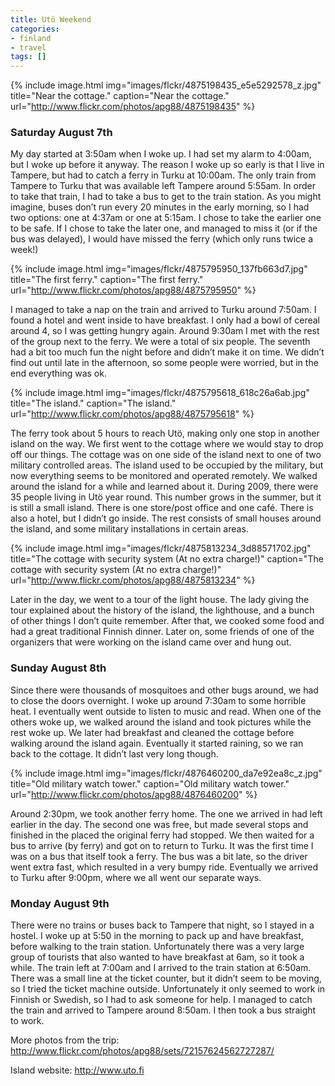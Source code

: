 ```yaml
---
title: Utö Weekend
categories:
- finland
- travel
tags: []
---
```

{% include image.html
            img="images/flckr/4875198435_e5e5292578_z.jpg"
            title="Near the cottage."
            caption="Near the cottage."
            url="http://www.flickr.com/photos/apg88/4875198435" %}

### Saturday August 7th

My day started at 3:50am when I woke up. I had set my alarm to 4:00am, but I woke up before it anyway. The reason I woke up so early is that I live in Tampere, but had to catch a ferry in Turku at 10:00am. The only train from Tampere to Turku that was available left Tampere around 5:55am. In order to take that train, I had to take a bus to get to the train station. As you might imagine, buses don’t run every 20 minutes in the early morning, so I had two options: one at 4:37am or one at 5:15am. I chose to take the earlier one to be safe. If I chose to take the later one, and managed to miss it (or if the bus was delayed), I would have missed the ferry (which only runs twice a week!)

{% include image.html
            img="images/flckr/4875795950_137fb663d7.jpg"
            title="The first ferry."
            caption="The first ferry."
            url="http://www.flickr.com/photos/apg88/4875795950" %}

I managed to take a nap on the train and arrived to Turku around 7:50am. I found a hotel and went inside to have breakfast. I only had a bowl of cereal around 4, so I was getting hungry again. Around 9:30am I met with the rest of the group next to the ferry. We were a total of six people. The seventh had a bit too much fun the night before and didn’t make it on time. We didn’t find out until late in the afternoon, so some people were worried, but in the end everything was ok.

{% include image.html
            img="images/flckr/4875795618_618c26a6ab.jpg"
            title="The island."
            caption="The island."
            url="http://www.flickr.com/photos/apg88/4875795618" %}

The ferry took about 5 hours to reach Utö, making only one stop in another island on the way. We first went to the cottage where we would stay to drop off our things. The cottage was on one side of the island next to one of two military controlled areas. The island used to be occupied by the military, but now everything seems to be monitored and operated remotely. We walked around the island for a while and learned about it. During 2009, there were 35 people living in Utö year round. This number grows in the summer, but it is still a small island. There is one store/post office and one café. There is also a hotel, but I didn’t go inside. The rest consists of small houses around the island, and some military installations in certain areas.

{% include image.html
            img="images/flckr/4875813234_3d88571702.jpg"
            title="The cottage with security system (At no extra charge!)"
            caption="The cottage with security system (At no extra charge!)"
            url="http://www.flickr.com/photos/apg88/4875813234" %}

Later in the day, we went to a tour of the light house. The lady giving the tour explained about the history of the island, the lighthouse, and a bunch of other things I don’t quite remember. After that, we cooked some food and had a great traditional Finnish dinner.  Later on, some friends of one of the organizers that were working on the island came over and hung out.

### Sunday August 8th

Since there were thousands of mosquitoes and other bugs around, we had to close the doors overnight. I woke up around 7:30am to some horrible heat. I eventually went outside to listen to music and read. When one of the others woke up, we walked around the island and took pictures while the rest woke up. We later had breakfast and cleaned the cottage before walking around the island again. Eventually it started raining, so we ran back to the cottage. It didn’t last very long though.

{% include image.html
            img="images/flckr/4876460200_da7e92ea8c_z.jpg"
            title="Old military watch tower."
            caption="Old military watch tower."
            url="http://www.flickr.com/photos/apg88/4876460200" %}

Around 2:30pm, we took another ferry home. The one we arrived in had left earlier in the day. The second one was free, but made several stops and finished in the placed the original ferry had stopped. We then waited for a bus to arrive (by ferry)  and got on to return to Turku. It was the first time I was on a bus that itself took a ferry. The bus was a bit late, so the driver went extra fast, which resulted in a very bumpy ride. Eventually we arrived to Turku after 9:00pm, where we all went our separate ways.

### Monday August 9th

There were no trains or buses back to Tampere that night, so I stayed in a hostel. I woke up at 5:50 in the morning to pack up and have breakfast, before walking to the train station. Unfortunately there was a very large group of tourists that also wanted to have breakfast at 6am, so it took a while. The train left at 7:00am and I arrived to the train station at 6:50am. There was a small line at the ticket counter, but it didn’t seem to be moving, so I tried the ticket machine outside. Unfortunately it only seemed to work in Finnish or Swedish, so I had to ask someone for help. I managed to catch the train and arrived to Tampere around 8:50am. I then took a bus straight to work.

More photos from the trip: <a href="http://www.flickr.com/photos/apg88/sets/72157624562727287/">http://www.flickr.com/photos/apg88/sets/72157624562727287/</a>

Island website: <a href="http://www.uto.fi">http://www.uto.fi</a>
